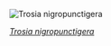 
![Trosia nigropunctigera](https://upload.wikimedia.org/wikipedia/commons/thumb/1/13/Rosy_ermine_moth_%28Trosia_nigropunctigera%29.jpg/600px-Rosy_ermine_moth_%28Trosia_nigropunctigera%29.jpg)

*[Trosia nigropunctigera](https://wikipedia.org/wiki/File:Rosy_ermine_moth_(Trosia_nigropunctigera).jpg)*
